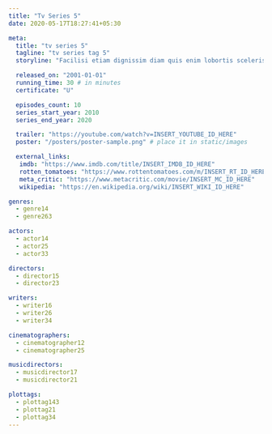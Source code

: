 ```yaml
---
title: "Tv Series 5"
date: 2020-05-17T18:27:41+05:30

meta:
  title: "tv series 5"
  tagline: "tv series tag 5"
  storyline: "Facilisi etiam dignissim diam quis enim lobortis scelerisque. Tristique senectus et netus et malesuada"

  released_on: "2001-01-01"
  running_time: 30 # in minutes
  certificate: "U"

  episodes_count: 10
  series_start_year: 2010
  series_end_year: 2020

  trailer: "https://youtube.com/watch?v=INSERT_YOUTUBE_ID_HERE"
  poster: "/posters/poster-sample.png" # place it in static/images

  external_links:
   imdb: "https://www.imdb.com/title/INSERT_IMDB_ID_HERE"
   rotten_tomatoes: "https://www.rottentomatoes.com/m/INSERT_RT_ID_HERE"
   meta_critic: "https://www.metacritic.com/movie/INSERT_MC_ID_HERE"
   wikipedia: "https://en.wikipedia.org/wiki/INSERT_WIKI_ID_HERE"

genres:
  - genre14
  - genre263

actors:
  - actor14
  - actor25
  - actor33

directors:
  - director15
  - director23

writers:
  - writer16
  - writer26
  - writer34

cinematographers:
  - cinematographer12
  - cinematographer25

musicdirectors:
  - musicdirector17
  - musicdirector21

plottags:
  - plottag143
  - plottag21
  - plottag34
---
```

